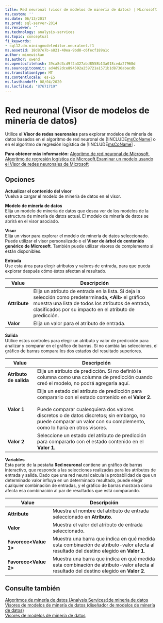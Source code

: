 ```yaml
---
title: Red neuronal (visor de modelos de minería de datos) | Microsoft Docs
ms.custom: ''
ms.date: 06/13/2017
ms.prod: sql-server-2014
ms.reviewer: ''
ms.technology: analysis-services
ms.topic: conceptual
f1_keywords:
- sql12.dm.miningmodeleditor.neuralnet.f1
ms.assetid: 18d87e7b-a821-40ea-9bd8-c6fecf189a1c
author: minewiskan
ms.author: owend
ms.openlocfilehash: 39ca8d3cd9f2a327abd8558b13a018ceda27968d
ms.sourcegitcommit: ad4d92dce894592a259721a1571b1d8736abacdb
ms.translationtype: MT
ms.contentlocale: es-ES
ms.lasthandoff: 08/04/2020
ms.locfileid: "87671719"
---
```

# <a name="neural-network-mining-model-viewer"></a>Red neuronal (Visor de modelos de minería de datos)
  Utilice el **Visor de redes neuronales** para explorar modelos de minería de datos basados en el algoritmo de red neuronal de [!INCLUDE[msCoName](../includes/msconame-md.md)] o en el algoritmo de regresión logística de [!INCLUDE[msCoName](../includes/msconame-md.md)] .  
  
 **Para obtener más información:** [Algoritmo de red neuronal de Microsoft](data-mining/microsoft-neural-network-algorithm.md), [Algoritmo de regresión logística de Microsoft](data-mining/microsoft-logistic-regression-algorithm.md),[Examinar un modelo usando el Visor de redes neuronales de Microsoft](data-mining/browse-a-model-using-the-microsoft-neural-network-viewer.md)  
  
## <a name="options"></a>Opciones  
 **Actualizar el contenido del visor**  
 Vuelva a cargar el modelo de minería de datos en el visor.  
  
 **Modelo de minería de datos**  
 Elija un modelo de minería de datos que desea ver de los modelos de la estructura de minería de datos actual. El modelo de minería de datos se abrirá en el visor asociado.  
  
 **Visor**  
 Elija un visor para explorar el modelo de minería de datos seleccionado. Puede utilizar el visor personalizado o el **Visor de árbol de contenido genérico de Microsoft**. También puede utilizar visores de complemento si están disponibles.  
  
 **Entrada**  
 Use esta área para elegir atributos y valores de entrada, para que pueda explorar después cómo éstos afectan al resultado.  
  
|Value|Descripción|  
|-----------|-----------------|  
|**Attribute**|Elija un atributo de entrada en la lista. Si deja la selección como predeterminada, **\<All>** el gráfico muestra una lista de todos los atributos de entrada, clasificados por su impacto en el atributo de predicción.|  
|**Valor**|Elija un valor para el atributo de entrada.|  
  
 **Salida**  
 Utilice estos controles para elegir un atributo y valor de predicción para analizar y comparar en el gráfico de barras. Si no cambia las selecciones, el gráfico de barras compara los dos estados del resultado superiores.  
  
|Value|Descripción|  
|-----------|-----------------|  
|**Atributo de salida**|Elija un atributo de predicción. Si no definió la columna como una columna de predicción cuando creó el modelo, no podrá agregarla aquí.|  
|**Valor 1**|Elija un estado del atributo de predicción para compararlo con el estado contenido en el **Valor 2**.<br /><br /> Puede comparar cualesquiera dos valores discretos o de datos discretos; sin embargo, no puede comparar un valor con su complemento, como lo haría en otros visores.|  
|**Valor 2**|Seleccione un estado del atributo de predicción para compararlo con el estado contenido en el **Valor 1**.|  
  
 **Variables**  
 Esta parte de la pestaña **Red neuronal** contiene un gráfico de barras interactivo, que responde a las selecciones realizadas para los atributos de entrada y salida. Dado que una red neural calcula la probabilidad de que un determinado valor influya en un determinado resultado, puede elegir cualquier combinación de entradas, y el gráfico de barras mostrará cómo afecta esa combinación al par de resultados que está comparando.  
  
|Value|Descripción|  
|-----------|-----------------|  
|**Attribute**|Muestra el nombre del atributo de entrada seleccionado en **Atributo**.|  
|**Valor**|Muestra el valor del atributo de entrada seleccionado.|  
|**Favorece\<Value 1>**|Muestra una barra que indica en qué medida esta combinación de atributo-valor afecta al resultado del destino elegido en **Valor 1**.|  
|**Favorece\<Value 2>**|Muestra una barra que indica en qué medida esta combinación de atributo-valor afecta al resultado del destino elegido en **Valor 2**.|  
  
## <a name="see-also"></a>Consulte también  
 [Algoritmos de minería de datos &#40;Analysis Services:&#41;de minería de datos](data-mining/data-mining-algorithms-analysis-services-data-mining.md)   
 [Visores de modelos de minería de datos &#40;diseñador de modelos de minería de datos&#41;](mining-model-viewers-data-mining-model-designer.md)   
 [Visores de modelos de minería de datos](data-mining/data-mining-model-viewers.md)  
  
  
